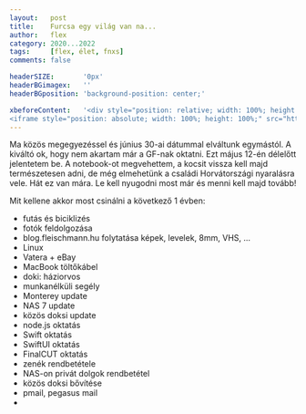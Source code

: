 ```yaml
---
layout:   post
title:    Furcsa egy világ van na...
author:   flex
category: 2020...2022
tags:     [flex, élet, fnxs]
comments: false

headerSIZE:       '0px'
headerBGimagex:   ''
headerBGposition: 'background-position: center;'

xbeforeContent:	  '<div style="position: relative; width: 100%; height: 0; padding-bottom: 56.25%;">
<iframe style="position: absolute; width: 100%; height: 100%;" src="https://www.youtube.com/embed/ec6_rZ6llI4" title="YouTube video player" frameborder="0" allow="accelerometer; autoplay; clipboard-write; encrypted-media; gyroscope; picture-in-picture" allowfullscreen></iframe></div>'
---
```


Ma közös megegyezéssel és június 30-ai dátummal elváltunk egymástól. A kiváltó ok, hogy nem akartam már a GF-nak oktatni. Ezt május 12-én délelőtt jelentetem be. A notebook-ot megvehettem, a kocsit vissza kell majd természetesen adni, de még elmehetünk a családi Horvátországi nyaralásra vele. Hát ez van mára. Le kell nyugodni most már és menni kell majd tovább!

Mit kellene akkor most csinálni a következő 1 évben:
- futás és biciklizés
- fotók feldolgozása
- blog.fleischmann.hu folytatása képek, levelek, 8mm, VHS, ...
- Linux
- Vatera + eBay
- MacBook töltőkábel
- doki: háziorvos
- munkanélküli segély
- Monterey update
- NAS 7 update
- közös doksi update
- node.js oktatás
- Swift oktatás
- SwiftUI oktatás
- FinalCUT oktatás
- zenék rendbetétele
- NAS-on privát dolgok rendbetétel
- közös doksi bővítése
- pmail, pegasus mail
- 

